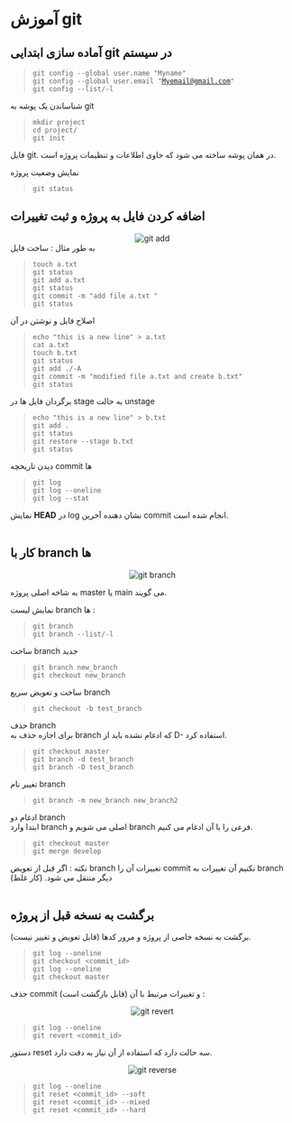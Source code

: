 # آموزش git

## آماده سازی ابتدایی git در سیستم
 
> <code>git config --global user.name "Myname"</code>  
> <code>git config --global user.email "Myemail@gmail.com"</code>  
> <code>git config --list/-l</code>  

<p>شناساندن یک پوشه به git</p>

> <code>mkdir project</code>  
> <code>cd project/</code>  
> <code>git init</code>  

فایل git. در همان پوشه ساخته می شود که حاوی اطلاعات و تنظیمات پروژه است.  

<p>نمایش وضعیت پروژه </p>  

> <code>git status</code>  

## اضافه کردن فایل به پروژه و ثبت تغییرات

<div align="center">
  <img src="https://encrypted-tbn0.gstatic.com/images?q=tbn:ANd9GcTjUMKlOAdFOWaBW_Dk8Odg2AZipZo2b49RsvsKOeqPXLYC_8tvRH80Byc4HMu1rnaM714&usqp=CAU" alt="git add" style="width:auto;">
</div>
به طور مثال : ساخت فایل  

> <code>touch a.txt</code>  
> <code>git status</code>  
> <code>git add a.txt</code>  
> <code>git status</code>  
> <code>git commit -m "add file a.txt "</code>  
> <code>git status</code>  

اصلاح فایل و نوشتن در آن  
> <code>echo "this is a new line" > a.txt</code>  
> <code>cat a.txt</code>    
> <code>touch b.txt</code>  
> <code>git status</code>  
> <code>git add ./-A</code>   
> <code>git commit -m "modified file a.txt and create b.txt"</code>  
> <code>git status</code>  

برگردان فایل ها در stage به حالت unstage

> <code>echo "this is a new line" > b.txt</code>     
> <code>git add .</code>  
> <code>git status</code>  
> <code>git restore --stage b.txt </code>  
> <code>git status</code>   

دیدن تاریخچه commit ها

> <code>git log</code>  
> <code>git log --oneline</code>  
> <code>git log --stat</code>  

نمایش **HEAD** در log نشان دهنده آخرین commit انجام شده است.  
</br>  
## کار با branch ها

<div align="center">
  <img src="https://encrypted-tbn0.gstatic.com/images?q=tbn:ANd9GcTFKUtCq_zsUm4gX7FwWydZ99wzZLUDv0R45hgdoB3_5BAyEmbPt5qXPB7RzDRXfYBjTf0&usqp=CAU" alt="git branch" style="width:auto;">
</div>

به شاخه اصلی پروژه master یا main می گویند.  

نمایش لیست branch ها :  
> <code>git branch</code>  
> <code>git branch --list/-l</code>  

ساخت branch جدید  
> <code>git branch new_branch</code>  
> <code>git checkout new_branch</code>  

ساخت و تعویض سریع branch  
> <code>git checkout -b test_branch</code> 

حذف branch   
برای اجازه حذف به branch که ادغام نشده باید از D- استفاده کرد.  
> <code>git checkout master</code>   
> <code>git branch -d test_branch</code>  
> <code>git branch -D test_branch</code>  

تغییر نام branch  
> <code>git branch -m new_branch new_branch2</code>  

ادغام دو branch  
ابتدا وارد branch اصلی می شویم و branch فرعی را با آن ادغام می کنیم.  

> <code>git checkout master </code>   
> <code>git merge develop </code>  

نکته : اگر قبل از تعویض  branch تغییرات آن را commit نکنیم آن تغییرات به branch دیگر منتقل می شود. (کار غلط)  
</br>
## برگشت به نسخه قبل از پروژه  

برگشت به نسخه خاصی از پروژه و مرور کدها (قابل تعویض و تغییر نیست).  
> <code>git log --oneline </code>   
> <code>git checkout <commit_id> </code>  
> <code>git log --oneline </code>  
> <code>git checkout master </code>  

حذف commit و تغییرات مرتبط با آن (قابل بازگشت است) :
<div align="center">
  <img src="https://encrypted-tbn0.gstatic.com/images?q=tbn:ANd9GcREslOV3MOQDtRqG21waIy_t9lHL0WQTDBlTeCxK-gTrCdHl9ZYXzb6e4JjTFQpAmRLUNE&usqp=CAU" alt="git revert" style="width:auto;">  
</div>  

> <code>git log --oneline </code>   
> <code>git revert <commit_id> </code>  

دستور reset سه حالت دارد که استفاده از آن نیاز به دقت دارد.  
<div align="center">
  <img src="https://www.bogotobogo.com/DevOps/SCM/Git/images/Hard_Reset/three-resets.png" alt="git reverse" style="width:auto;">
</div>  

> <code>git log --oneline </code>   
> <code>git reset <commit_id> --soft</code>  
> <code>git reset <commit_id>  --mixed</code>  
> <code>git reset <commit_id>  --hard</code>  